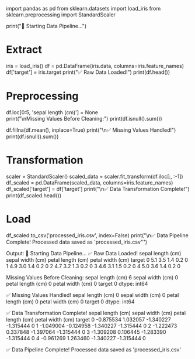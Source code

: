 import pandas as pd
from sklearn.datasets import load_iris
from sklearn.preprocessing import StandardScaler

print("🚀 Starting Data Pipeline...")

# Extract
iris = load_iris()
df = pd.DataFrame(iris.data, columns=iris.feature_names)
df['target'] = iris.target
print("✅ Raw Data Loaded!")
print(df.head())

# Preprocessing
df.loc[0:5, 'sepal length (cm)'] = None  
print("\nMissing Values Before Cleaning:")
print(df.isnull().sum())

df.fillna(df.mean(), inplace=True)
print("\n✅ Missing Values Handled!")
print(df.isnull().sum())

# Transformation
scaler = StandardScaler()
scaled_data = scaler.fit_transform(df.iloc[:, :-1])
df_scaled = pd.DataFrame(scaled_data, columns=iris.feature_names)
df_scaled['target'] = df['target']
print("\n✅ Data Transformation Complete!")
print(df_scaled.head())

# Load
df_scaled.to_csv('processed_iris.csv', index=False)
print("\n✅ Data Pipeline Complete! Processed data saved as 'processed_iris.csv''')

Output:
🚀 Starting Data Pipeline...
✅ Raw Data Loaded!
   sepal length (cm)  sepal width (cm)  petal length (cm)  petal width (cm)  target
0                5.1               3.5                1.4               0.2       0
1                4.9               3.0                1.4               0.2       0
2                4.7               3.2                1.3               0.2       0
3                4.6               3.1                1.5               0.2       0
4                5.0               3.6                1.4               0.2       0

Missing Values Before Cleaning:
sepal length (cm)    6
sepal width (cm)     0
petal length (cm)    0
petal width (cm)     0
target               0
dtype: int64

✅ Missing Values Handled!
sepal length (cm)    0
sepal width (cm)     0
petal length (cm)    0
petal width (cm)     0
target               0
dtype: int64

✅ Data Transformation Complete!
   sepal length (cm)  sepal width (cm)  petal length (cm)  petal width (cm)  target
0          -0.875534          1.032057          -1.340227         -1.315444       0
1          -1.049004         -0.124958          -1.340227         -1.315444       0
2          -1.222473          0.337848          -1.397064         -1.315444       0
3          -1.309208          0.106445          -1.283390         -1.315444       0
4          -0.961269          1.263460          -1.340227         -1.315444       0

✅ Data Pipeline Complete! Processed data saved as 'processed_iris.csv'